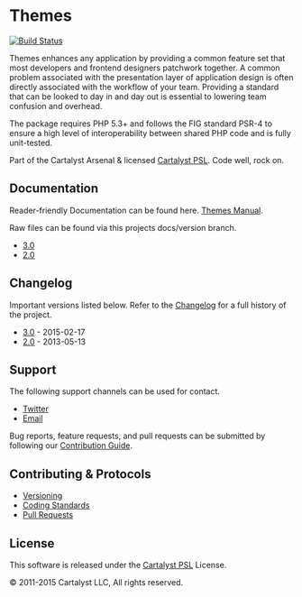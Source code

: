 # Themes

[![Build Status](http://ci.cartalyst.com/build-status/svg/5)](http://ci.cartalyst.com/build-status/view/5)

Themes enhances any application by providing a common feature set that most developers and frontend designers patchwork together. A common problem associated with the presentation layer of application design is often directly associated with the workflow of your team. Providing a standard that can be looked to day in and day out is essential to lowering team confusion and overhead.

The package requires PHP 5.3+ and follows the FIG standard PSR-4 to ensure a high level of interoperability between shared PHP code and is fully unit-tested.

Part of the Cartalyst Arsenal & licensed [Cartalyst PSL](LICENSE). Code well, rock on.

## Documentation

Reader-friendly Documentation can be found here. [Themes Manual](https://cartalyst.com/manual/themes).

Raw files can be found via this projects docs/version branch.

- [3.0](https://github.com/cartalyst/themes/tree/docs/3.0)
- [2.0](https://github.com/cartalyst/themes/tree/docs/2.0)

## Changelog

Important versions listed below. Refer to the [Changelog](CHANGELOG.md) for a full history of the project.

- [3.0](CHANGELOG.md) - 2015-02-17
- [2.0](CHANGELOG.md) - 2013-05-13

## Support

The following support channels can be used for contact.

- [Twitter](https://cartalyst.com/@twitter)
- [Email](mailto:help@cartalyst.com)

Bug reports, feature requests, and pull requests can be submitted by following our [Contribution Guide](CONTRIBUTING.md).

## Contributing & Protocols

- [Versioning](CONTRIBUTING.md#versioning)
- [Coding Standards](CONTRIBUTING.md#coding-standards)
- [Pull Requests](CONTRIBUTING.md#pull-requests)

## License

This software is released under the [Cartalyst PSL](LICENSE) License.

© 2011-2015 Cartalyst LLC, All rights reserved.
